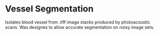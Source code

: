 # Vessel Segmentation
Isolates blood vessel from .tiff image stacks produced by photoacoustic scans. Was designes to allow accurate segmentation on noisy image sets.
